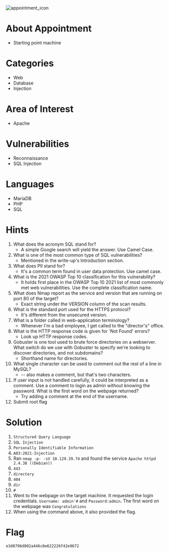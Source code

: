 ![appointment_icon](https://github.com/securepadawan/Hack_The_Box/assets/66234098/baa6c4f6-37f3-4aad-84d6-8107640a0314)

# About Appointment

- Starting point machine

# Categories

- Web
- Database
- Injection

# Area of Interest

- Apache

# Vulnerabilities

- Reconnaissance
- SQL Injection

# Languages

- MariaDB
- PHP
- SQL

# Hints

1. What does the acronym SQL stand for?
    - A simple Google search will yield the answer. Use Camel Case.
2. What is one of the most common type of SQL vulnerabilities?
    - Mentioned in the write-up's Introduction section.
3. What does PII stand for?
    - It's a common term found in user data protection. Use camel case.
4. What is the 2021 OWASP Top 10 classification for this vulnerability?
    - It holds first place in the OWASP Top 10 2021 list of most commonly met web vulnerabilities. Use the complete classification name.
5. What does Nmap report as the service and version that are running on port 80 of the target?
    - Exact string under the VERSION column of the scan results.
6. What is the standard port used for the HTTPS protocol?
    - It's different from the unsecured version.
7. What is a folder called in web-application terminology?
    - Whenever I'm a bad employee, I get called to the "director's" office.
8. What is the HTTP response code is given for 'Not Found' errors?
    - Look up HTTP response codes.
9. Gobuster is one tool used to brute force directories on a webserver. What switch do we use with Gobuster to specify we're looking to discover directories, and not subdomains?
    - Shorthand name for directories.
10. What single character can be used to comment out the rest of a line in MySQL?
    - -- also makes a comment, but that's two characters.
11. If user input is not handled carefully, it could be interpreted as a comment. Use a comment to login as admin without knowing the password. What is the first word on the webpage returned?
    - Try adding a comment at the end of the username.
12. Submit root flag

# Solution

1. `Structured Query Language`
2. `SQL Injection`
3. `Personally Identifiable Information`
4. `A03:2021-Injection`
5. Ran `nmap -p- -sV 10.129.39.74` and found the service `Apache httpd 2.4.38 ((Debian))`
6. `443`
7. `directory`
8. `404`
9. `dir`
10. `#`
11. Went to the webpage on the target machine. It requested the login credentials. `Username: admin'#` and `Password:admin`. The first word on the webpage was `Congratulations`
12. When using the command above, it also provided the flag.

# Flag

`e3d0796d002a446c0e622226f42e9672`
